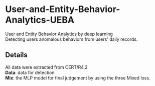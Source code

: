 # User-and-Entity-Behavior-Analytics-UEBA
User and Entity Behavior Analytics by deep learning  
Detecting users anomalous behaviors from users' daily records.
## Details
All data were extracted from CERT/R4.2  
**Data**: data for detection  
**Mix**: the MLP model for final judgement by using the three Mixed loss.


